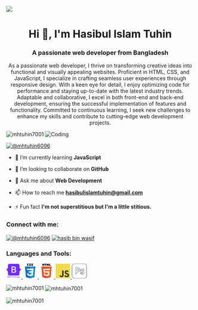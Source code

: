 ![]([https://scontent.fdac27-1.fna.fbcdn.net/v/t39.30808-6/430204797_919652449694170_2987258005327267950_n.png?stp=dst-jpg&_nc_cat=109&ccb=1-7&_nc_sid=552c78&_nc_eui2=AeErdO5XePCmCwnJE5suIUIwqBjvvV41gk6oGO-9XjWCTijAzo2po11CR6n1dFxKON-I0ZiIEGUBc1iDQ6epFbU4&_nc_ohc=dzBB5aMnLuMAX-PiMZ1&_nc_ht=scontent.fdac27-1.fna&oh=00_AfDQnxkp6GKJh4Kyx51s_fQ0enCRMhFSmEo4zfHOvvqiXg&oe=65E63705](https://x.com/MHTuhin6096/header_photo))
<h1 align="center">Hi 👋, I'm Hasibul Islam Tuhin</h1>
<h3 align="center">A passionate web developer from Bangladesh</h3>
<p align="center">As a passionate web developer, I thrive on transforming creative ideas into functional and visually appealing websites. Proficient in HTML, CSS, and JavaScript, I specialize in crafting seamless user experiences through responsive design. With a keen eye for detail, I enjoy optimizing code for performance and staying up-to-date with the latest industry trends. Adaptable and collaborative, I excel in both front-end and back-end development, ensuring the successful implementation of features and functionality. Committed to continuous learning, I seek new challenges to enhance my skills and contribute to cutting-edge web development projects.</p>
<img align="right" alt="Coding" width="400" src="https://cdn.dribbble.com/users/1162077/screenshots/3848914/programmer.gif">

<p align="left"> <img src="https://komarev.com/ghpvc/?username=mhtuhin7001&label=Profile%20views&color=0e75b6&style=flat" alt="mhtuhin7001" /> </p>

<p align="left"> <a href="https://twitter.com/@mhtuhin6096" target="blank"><img src="https://img.shields.io/twitter/follow/@mhtuhin6096?logo=twitter&style=for-the-badge" alt="@mhtuhin6096" /></a> </p>

- 🌱 I’m currently learning **JavaScript**

- 👯 I’m looking to collaborate on **GitHub**

- 💬 Ask me about **Web Development**

- 📫 How to reach me **hasibulislamtuhin@gmail.com**

- ⚡ Fun fact **I'm not superstitious but I'm a little stitious.**

<h3 align="left">Connect with me:</h3>
<p align="left">
<a href="https://twitter.com/@mhtuhin6096" target="blank"><img align="center" src="https://raw.githubusercontent.com/rahuldkjain/github-profile-readme-generator/master/src/images/icons/Social/twitter.svg" alt="@mhtuhin6096" height="30" width="40" /></a>
<a href="https://fb.com/hasib bin wasif" target="blank"><img align="center" src="https://raw.githubusercontent.com/rahuldkjain/github-profile-readme-generator/master/src/images/icons/Social/facebook.svg" alt="hasib bin wasif" height="30" width="40" /></a>
</p>

<h3 align="left">Languages and Tools:</h3>
<p align="left"> <a href="https://getbootstrap.com" target="_blank" rel="noreferrer"> <img src="https://raw.githubusercontent.com/devicons/devicon/master/icons/bootstrap/bootstrap-plain-wordmark.svg" alt="bootstrap" width="40" height="40"/> </a> <a href="https://www.w3schools.com/css/" target="_blank" rel="noreferrer"> <img src="https://raw.githubusercontent.com/devicons/devicon/master/icons/css3/css3-original-wordmark.svg" alt="css3" width="40" height="40"/> </a> <a href="https://www.w3.org/html/" target="_blank" rel="noreferrer"> <img src="https://raw.githubusercontent.com/devicons/devicon/master/icons/html5/html5-original-wordmark.svg" alt="html5" width="40" height="40"/> </a> <a href="https://developer.mozilla.org/en-US/docs/Web/JavaScript" target="_blank" rel="noreferrer"> <img src="https://raw.githubusercontent.com/devicons/devicon/master/icons/javascript/javascript-original.svg" alt="javascript" width="40" height="40"/> </a> <a href="https://www.photoshop.com/en" target="_blank" rel="noreferrer"> <img src="https://raw.githubusercontent.com/devicons/devicon/master/icons/photoshop/photoshop-line.svg" alt="photoshop" width="40" height="40"/> </a> </p>

<p><img align="left" src="https://github-readme-stats.vercel.app/api/top-langs?username=mhtuhin7001&show_icons=true&locale=en&layout=compact" alt="mhtuhin7001" /></p>

<p>&nbsp;<img align="center" src="https://github-readme-stats.vercel.app/api?username=mhtuhin7001&show_icons=true&locale=en" alt="mhtuhin7001" /></p>

<p><img align="center" src="https://github-readme-streak-stats.herokuapp.com/?user=mhtuhin7001&" alt="mhtuhin7001" /></p>
